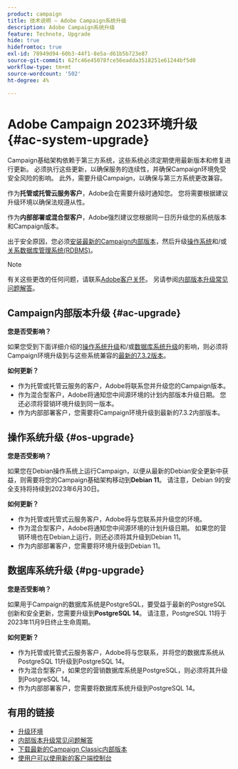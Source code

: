 ```yaml
---
product: campaign
title: 技术说明 — Adobe Campaign系统升级
description: Adobe Campaign系统升级
feature: Technote, Upgrade
hide: true
hidefromtoc: true
exl-id: 78949d94-60b3-44f1-8e5a-d61b5b723e87
source-git-commit: 62fc46e45078fce56eadda3518251e61244bf5d0
workflow-type: tm+mt
source-wordcount: '502'
ht-degree: 4%

---
```


# Adobe Campaign 2023环境升级 {#ac-system-upgrade}

Campaign基础架构依赖于第三方系统，这些系统必须定期使用最新版本和修复进行更新。 必须执行这些更新，以确保服务的连续性，并确保Campaign环境免受安全风险的影响。 此外，需要升级Campaign，以确保与第三方系统更改兼容。

作为&#x200B;**托管或托管云服务客户**，Adobe会在需要升级时通知您。 您将需要根据建议升级环境以确保法规遵从性。

作为&#x200B;**内部部署或混合型客户**，Adobe强烈建议您根据同一日历升级您的系统版本和Campaign版本。

出于安全原因，您必须[安装最新的Campaign内部版本](#ac-upgrade)，然后升级[操作系统](#os-upgrade)和/或[关系数据库管理系统(RDBMS)](#pg-upgrade)。

>[!NOTE]
>
>有关这些更改的任何问题，请联系[Adobe客户关怀](https://helpx.adobe.com/cn/enterprise/admin-guide.html/enterprise/using/support-for-experience-cloud.ug.html)。 另请参阅[内部版本升级常见问题解答](../../platform/using/faq-build-upgrade.md)。
>

## Campaign内部版本升级 {#ac-upgrade}

**您是否受影响？**

如果您受到下面详细介绍的[操作系统升级](#os-upgrade)和/或[数据库系统升级](#pg-upgrade)的影响，则必须将Campaign环境升级到与这些系统兼容的[最新的7.3.2版本](../../rn/using/latest-release.md#release-7-3-2)。

**如何更新？**

* 作为托管或托管云服务的客户，Adobe将联系您并升级您的Campaign版本。
* 作为混合型客户，Adobe将通知您中间源环境的计划内部版本升级日期。 您还必须将营销环境升级到同一版本。
* 作为内部部署客户，您需要将Campaign环境升级到最新的7.3.2内部版本。


## 操作系统升级 {#os-upgrade}

**您是否受影响？**

如果您在Debian操作系统上运行Campaign，以便从最新的Debian安全更新中获益，则需要将您的Campaign基础架构移动到&#x200B;**Debian 11**。 请注意，Debian 9的安全支持将持续到2023年6月30日。

**如何更新？**

* 作为托管或托管式云服务客户，Adobe将与您联系并升级您的环境。
* 作为混合型客户，Adobe将通知您中间源环境的计划升级日期。 如果您的营销环境也在Debian上运行，则还必须将其升级到Debian 11。
* 作为内部部署客户，您需要将环境升级到Debian 11。

## 数据库系统升级 {#pg-upgrade}

**您是否受影响？**

如果用于Campaign的数据库系统是PostgreSQL，要受益于最新的PostgreSQL创新和安全更新，您需要升级到&#x200B;**PostgreSQL 14**。 请注意，PostgreSQL 11将于2023年11月9日终止生命周期。

**如何更新？**

* 作为托管或托管式云服务客户，Adobe将与您联系，并将您的数据库系统从PostgreSQL 11升级到PostgreSQL 14。
* 作为混合型客户，如果您的营销数据库系统是PostgreSQL，则必须将其升级到PostgreSQL 14。
* 作为内部部署客户，您需要将数据库系统升级到PostgreSQL 14。


## 有用的链接

* [升级环境](../../production/using/build-upgrade.md)
* [内部版本升级常见问题解答](../../platform/using/faq-build-upgrade.md)
* [下载最新的Campaign Classic内部版本](https://experience.adobe.com/#/downloads/content/software-distribution/zh-hans/campaign.html)
* [使用户可以使用新的客户端控制台](../../installation/using/client-console-availability-for-windows.md)
